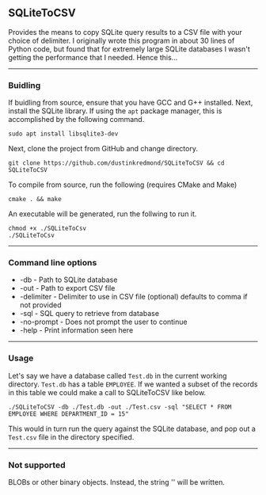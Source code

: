 ## SQLiteToCSV

Provides the means to copy SQLite query results to a CSV file with your 
choice of delimiter. I originally wrote this program in about 30 lines of Python code, but found
that for extremely large SQLite databases I wasn't getting the performance that I needed. Hence this...


---

### Buidling

If buidling from source, ensure that you have GCC and G++ installed. Next,
install the SQLite library. If using the `apt` package manager, this is
accomplished by the following command.

```
sudo apt install libsqlite3-dev
```

Next, clone the project from GitHub and change directory.

```
git clone https://github.com/dustinkredmond/SQLiteToCSV && cd SQLiteToCSV
```

To compile from source, run the following (requires CMake and Make)

```
cmake . && make
```

An executable will be generated, run the follwing to run it.

```
chmod +x ./SQLiteToCsv
./SQLiteToCsv
```

---

### Command line options

- -db - Path to SQLite database
- -out - Path to export CSV file
- -delimiter - Delimiter to use in CSV file (optional) defaults to comma if not provided
- -sql - SQL query to retrieve from database
- -no-prompt - Does not prompt the user to continue
- -help - Print information seen here

---

### Usage

Let's say we have a database called `Test.db` in the current working directory.
`Test.db` has a table `EMPLOYEE`. If we wanted a subset of the records in this
table we could make a call to SQLiteToCSV like below.

```shell
./SQLiteToCSV -db ./Test.db -out ./Test.csv -sql "SELECT * FROM EMPLOYEE WHERE DEPARTMENT_ID = 15"
```

This would in turn run the query against the SQLite database, and pop out a `Test.csv` file
in the directory specified.

---

### Not supported

BLOBs or other binary objects. Instead, the string '<BLOB format not supported>' will be written.
